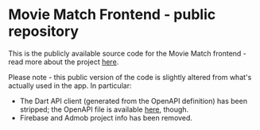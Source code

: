 # Movie Match Frontend - public repository

This is the publicly available source code for the Movie Match frontend - read more about the project [here](https://jonathan-kings.com/moviematch).

Please note - this public version of the code is slightly altered from what's actually used in the app. In particular:
- The Dart API client (generated from the OpenAPI definition) has been stripped; the OpenAPI file is available [here](https://jonathan-kings.com/movie-match), though.
- Firebase and Admob project info has been removed.
